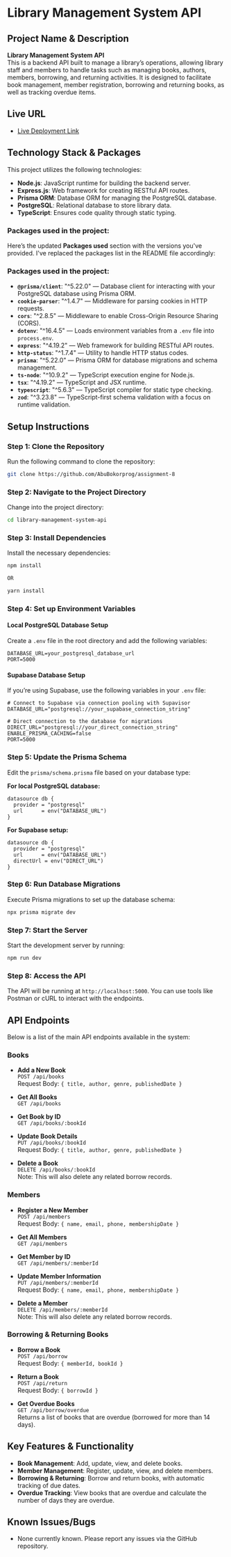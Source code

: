 # **Library Management System API**

## **Project Name & Description**

**Library Management System API**  
This is a backend API built to manage a library’s operations, allowing library staff and members to handle tasks such as managing books, authors, members, borrowing, and returning activities. It is designed to facilitate book management, member registration, borrowing and returning books, as well as tracking overdue items.

## **Live URL**

- [Live Deployment Link](https://library-management-roan-mu.vercel.app/)

## **Technology Stack & Packages**

This project utilizes the following technologies:

- **Node.js**: JavaScript runtime for building the backend server.
- **Express.js**: Web framework for creating RESTful API routes.
- **Prisma ORM**: Database ORM for managing the PostgreSQL database.
- **PostgreSQL**: Relational database to store library data.
- **TypeScript**: Ensures code quality through static typing.

### **Packages used in the project:**

Here’s the updated **Packages used** section with the versions you've provided. I've replaced the packages list in the README file accordingly:

### **Packages used in the project:**

- **`@prisma/client`**: "^5.22.0" — Database client for interacting with your PostgreSQL database using Prisma ORM.
- **`cookie-parser`**: "^1.4.7" — Middleware for parsing cookies in HTTP requests.
- **`cors`**: "^2.8.5" — Middleware to enable Cross-Origin Resource Sharing (CORS).
- **`dotenv`**: "^16.4.5" — Loads environment variables from a `.env` file into `process.env`.
- **`express`**: "^4.19.2" — Web framework for building RESTful API routes.
- **`http-status`**: "^1.7.4" — Utility to handle HTTP status codes.
- **`prisma`**: "^5.22.0" — Prisma ORM for database migrations and schema management.
- **`ts-node`**: "^10.9.2" — TypeScript execution engine for Node.js.
- **`tsx`**: "^4.19.2" — TypeScript and JSX runtime.
- **`typescript`**: "^5.6.3" — TypeScript compiler for static type checking.
- **`zod`**: "^3.23.8" — TypeScript-first schema validation with a focus on runtime validation.

## **Setup Instructions**

### **Step 1: Clone the Repository**

Run the following command to clone the repository:

```bash
git clone https://github.com/AbuBokorprog/assignment-8
```

### **Step 2: Navigate to the Project Directory**

Change into the project directory:

```bash
cd library-management-system-api
```

### **Step 3: Install Dependencies**

Install the necessary dependencies:

```bash
npm install

OR

yarn install
```

### **Step 4: Set up Environment Variables**

#### **Local PostgreSQL Database Setup**

Create a `.env` file in the root directory and add the following variables:

```env
DATABASE_URL=your_postgresql_database_url
PORT=5000
```

#### **Supabase Database Setup**

If you’re using Supabase, use the following variables in your `.env` file:

```env
# Connect to Supabase via connection pooling with Supavisor
DATABASE_URL="postgresql://your_supabase_connection_string"

# Direct connection to the database for migrations
DIRECT_URL="postgresql://your_direct_connection_string"
ENABLE_PRISMA_CACHING=false
PORT=5000
```

### **Step 5: Update the Prisma Schema**

Edit the `prisma/schema.prisma` file based on your database type:

**For local PostgreSQL database:**

```prisma
datasource db {
  provider = "postgresql"
  url      = env("DATABASE_URL")
}
```

**For Supabase setup:**

```prisma
datasource db {
  provider = "postgresql"
  url      = env("DATABASE_URL")
  directUrl = env("DIRECT_URL")
}
```

### **Step 6: Run Database Migrations**

Execute Prisma migrations to set up the database schema:

```bash
npx prisma migrate dev
```

### **Step 7: Start the Server**

Start the development server by running:

```bash
npm run dev
```

### **Step 8: Access the API**

The API will be running at `http://localhost:5000`. You can use tools like Postman or cURL to interact with the endpoints.

## **API Endpoints**

Below is a list of the main API endpoints available in the system:

### **Books**

- **Add a New Book**  
  `POST /api/books`  
  Request Body: `{ title, author, genre, publishedDate }`

- **Get All Books**  
  `GET /api/books`

- **Get Book by ID**  
  `GET /api/books/:bookId`

- **Update Book Details**  
  `PUT /api/books/:bookId`  
  Request Body: `{ title, author, genre, publishedDate }`

- **Delete a Book**  
  `DELETE /api/books/:bookId`  
  Note: This will also delete any related borrow records.

### **Members**

- **Register a New Member**  
  `POST /api/members`  
  Request Body: `{ name, email, phone, membershipDate }`

- **Get All Members**  
  `GET /api/members`

- **Get Member by ID**  
  `GET /api/members/:memberId`

- **Update Member Information**  
  `PUT /api/members/:memberId`  
  Request Body: `{ name, email, phone, membershipDate }`

- **Delete a Member**  
  `DELETE /api/members/:memberId`  
  Note: This will also delete any related borrow records.

### **Borrowing & Returning Books**

- **Borrow a Book**  
  `POST /api/borrow`  
  Request Body: `{ memberId, bookId }`

- **Return a Book**  
  `POST /api/return`  
  Request Body: `{ borrowId }`

- **Get Overdue Books**  
  `GET /api/borrow/overdue`  
  Returns a list of books that are overdue (borrowed for more than 14 days).

## **Key Features & Functionality**

- **Book Management**: Add, update, view, and delete books.
- **Member Management**: Register, update, view, and delete members.
- **Borrowing & Returning**: Borrow and return books, with automatic tracking of due dates.
- **Overdue Tracking**: View books that are overdue and calculate the number of days they are overdue.

## **Known Issues/Bugs**

- None currently known. Please report any issues via the GitHub repository.
